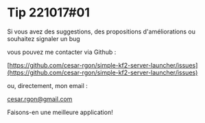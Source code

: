 # Tip 221017#01

Si vous avez des suggestions, des propositions d'améliorations ou souhaitez signaler un bug

vous pouvez me contacter via Github :

[https://github.com/cesar-rgon/simple-kf2-server-launcher/issues](https://github.com/cesar-rgon/simple-kf2-server-launcher/issues)

ou, directement, mon email :

[cesar.rgon@gmail.com](mailto:cesar.rgon@gmail.com)

Faisons-en une meilleure application!